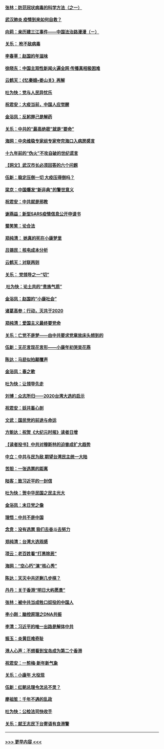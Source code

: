 #### [张林：防范冠状病毒的科学方法（之一）](../pages/nsc993/n11828618.md?t=01291322) 
#### [武汉肺炎 疫情到来如何自救？](../pages/nsc993/n11827632.md?t=01291322) 
#### [向莉：亲历建三江事件——中国法治路漫漫（ㄧ）](../pages/nsc993/n11827190.md?t=01291322) 
#### [关乐： 枪不敌病毒](../pages/nsc993/n11826746.md?t=01291322) 
#### [李春草：赵国的年滋味](../pages/nsc993/n11826321.md?t=01291322) 
#### [徐晓东：中国主观性新闻火遍全网 传播真相极困难](../pages/nsc993/n11826508.md?t=01291322) 
#### [云鹤天：《忆秦娥▪娄山关》再解](../pages/nsc993/n11824682.md?t=01291322) 
#### [吐为快：党与人民异忧乐](../pages/nsc993/n11824660.md?t=01291322) 
#### [祝君安：大疫当前，中国人应觉醒](../pages/nsc993/n11821946.md?t=01291322) 
#### [金浴凤：反躬罪己是解药](../pages/nsc993/n11820280.md?t=01291322) 
#### [关乐：中共的“最高绝密”就是“要命”](../pages/nsc993/n11816946.md?t=01291322) 
#### [海网：中央维稳专家组专家夸完海口入病房感言](../pages/nsc993/n11815138.md?t=01291322) 
#### [十九年前的“伪火”不攻自破的世纪谎言](../pages/nsc993/n11813238.md?t=01291322) 
#### [【网文】武汉市长必须回答的六个问题](../pages/nsc993/n11813848.md?t=01291322) 
#### [伍新：稳定压倒一切 大疫压得倒吗？](../pages/nsc993/n11812634.md?t=01291322) 
#### [梁京：中国爆发“新非典”的警世意义](../pages/nsc993/n11812554.md?t=01291322) 
#### [祝君安：中共就是邪教](../pages/nsc993/n11812431.md?t=01291322) 
#### [谢燕益：新型SARS疫情信息公开申请书](../pages/nsc993/n11808840.md?t=01291322) 
#### [蜀笑笑：论合法](../pages/nsc993/n11808064.md?t=01291322) 
#### [郑纯清： 她真的死在小康梦里](../pages/nsc993/n11806623.md?t=01291322) 
#### [吕锡民：核电成本分析](../pages/nsc993/n11806284.md?t=01291322) 
#### [云鹤天：对联两则](../pages/nsc993/n11805957.md?t=01291322) 
#### [关乐： 党领导之一“切”](../pages/nsc993/n11804505.md?t=01291322) 
#### [ 吐为快：论土共的“贵族气质”](../pages/nsc993/n11804490.md?t=01291322) 
#### [金浴凤：赵国的“小康社会”](../pages/nsc993/n11804452.md?t=01291322) 
#### [诸葛高参：行动，灭共于2020](../pages/nsc993/n11804120.md?t=01291322) 
#### [郑纯清：爱国主义最终要党命](../pages/nsc993/n11802197.md?t=01291322) 
#### [关乐：亡党不是梦——由中共要求党章放床头想到的](../pages/nsc993/n11802156.md?t=01291322) 
#### [伍新：无花言现花言形——小康年初哭吴花燕](../pages/nsc993/n11800044.md?t=01291322) 
#### [陈达：马屁似拍颠覆声](../pages/nsc993/n11800010.md?t=01291322) 
#### [金浴凤：春之歌](../pages/nsc993/n11797687.md?t=01291322) 
#### [吐为快：让领导先走](../pages/nsc993/n11797512.md?t=01291322) 
#### [刘博：众志所归——2020台湾大选的启示](../pages/nsc993/n11796878.md?t=01291322) 
#### [祝君安：妖共畜心剖](../pages/nsc993/n11794273.md?t=01291322) 
#### [文武：国民党的前途与命运](../pages/nsc993/n11794198.md?t=01291322) 
#### [方能达：祝贺《大纪元时报》读者日增](../pages/nsc993/n11793807.md?t=01291322) 
#### [【读者投书】中共对穆斯林的迫害成扩大趋势](../pages/nsc993/n11791371.md?t=01291322) 
#### [中立：中共与民为敌 期望台湾民主统一大陆](../pages/nsc993/n11790392.md?t=01291322) 
#### [苦胆：一张选票的距离](../pages/nsc993/n11788914.md?t=01291322) 
#### [陆客：致习近平的一封信](../pages/nsc993/n11788867.md?t=01291322) 
#### [吐为快：贺中华民国之民主光大](../pages/nsc993/n11788618.md?t=01291322) 
#### [金浴凤：末日党之像](../pages/nsc993/n11787475.md?t=01291322) 
#### [理悟：中共不是中国](../pages/nsc993/n11787463.md?t=01291322) 
#### [念贲：没有选票  我们去奋斗去努力](../pages/nsc993/n11787398.md?t=01291322) 
#### [郑纯清：台湾大选观感](../pages/nsc993/n11786210.md?t=01291322) 
#### [项云：老百姓看“打黑除恶”](../pages/nsc993/n11785398.md?t=01291322) 
#### [海网：“空心朽”演“核心秀”](../pages/nsc993/n11783874.md?t=01291322) 
#### [陈达：天灭中共还剩几步棋？](../pages/nsc993/n11783719.md?t=01291322) 
#### [丹丹：关于香港“明日大屿愿景”](../pages/nsc993/n11783273.md?t=01291322) 
#### [张林：被中共当成牲口奴役的中国人](../pages/nsc993/n11782397.md?t=01291322) 
#### [李小刚：脑控原理之DNA共振](../pages/nsc993/n11780962.md?t=01291322) 
#### [李清：习近平的唯一出路是解体中共](../pages/nsc993/n11780866.md?t=01291322) 
#### [振玉：炎黄巨难奇耻](../pages/nsc993/n11779632.md?t=01291322) 
#### [港人心声：不想看到宝岛成为第二个香港](../pages/nsc993/n11778817.md?t=01291322) 
#### [祝君安：一剪梅‧新年新气象](../pages/nsc993/n11776340.md?t=01291322) 
#### [关乐：小康年 大役现](../pages/nsc993/n11774213.md?t=01291322) 
#### [伍新：红朝总理令怎总不灵？](../pages/nsc993/n11770813.md?t=01291322) 
#### [廖祖笙：千年不遇的乱政](../pages/nsc993/n11770373.md?t=01291322) 
#### [吐为快：公检法司快收手](../pages/nsc993/n11770359.md?t=01291322) 
#### [关乐：就王志民下台寄语有良港警](../pages/nsc993/n11769903.md?t=01291322) 

----
#### [ >>> 更早内容 <<< ](../indexes/nsc993-earlier.md)
